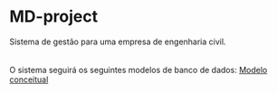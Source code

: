 # MD-project
Sistema de gestão para uma empresa de engenharia civil.

######
O sistema seguirá os seguintes modelos de banco de dados:
[Modelo conceitual](https://drive.google.com/file/d/1rLrrRjc-sh1lckBViCAkJpuLWVSoMpyy/view?usp=sharing)
